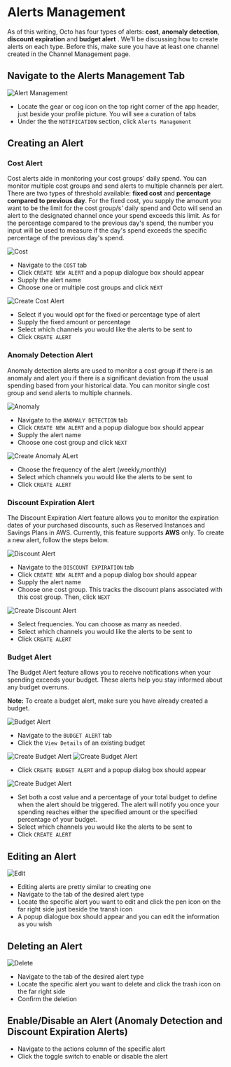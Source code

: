 # Alerts Management

As of this writing, Octo has four types of alerts: **cost**, **anomaly detection**, **discount expiration** and **budget alert** . We'll be discussing how to create alerts on each type. Before this, make sure you have at least one channel created in the Channel Management page.

## Navigate to the Alerts Management Tab

![Alert Management](https://drive.google.com/uc?export=view&id=1zVO5isuW9cVdJYIUmetStjX4_yQaqAx5)

- Locate the gear or cog icon on the top right corner of the app header, just beside your profile picture. You will see a curation of tabs
- Under the the `NOTIFICATION` section, click `Alerts Management`
## Creating an Alert

### Cost Alert

Cost alerts aide in monitoring your cost groups' daily spend. You can monitor multiple cost groups and send alerts to multiple channels per alert. There are two types of threshold available: **fixed cost** and **percentage compared to previous day**. For the fixed cost, you supply the amount you want to be the limit for the cost group/s' daily spend and Octo will send an alert to the designated channel once your spend exceeds this limit. As for the percentage compared to the previous day's spend, the number you input will be used to measure if the day's spend exceeds the specific percentage of the previous day's spend.

![Cost](https://drive.google.com/uc?export=view&id=1PdrfMBUwAwzQ3UJLE9C6OXhz_KihQ3Cq)

- Navigate to the `COST` tab
- Click `CREATE NEW ALERT` and a popup dialogue box should appear
- Supply the alert name
- Choose one or multiple cost groups and click `NEXT`

![Create Cost Alert](https://drive.google.com/uc?export=view&id=1kZdnalPzuo3s79rdN-OZP9Lngky5ekxI)

- Select if you would opt for the fixed or percentage type of alert
- Supply the fixed amount or percentage
- Select which channels you would like the alerts to be sent to
- Click `CREATE ALERT`

<!-- ### Anomaly Detection Alert -->
### Anomaly Detection Alert

Anomaly detection alerts are used to monitor a cost group if there is an anomaly and alert you if there is a significant deviation from the usual spending based from your historical data. You can monitor single cost group and send alerts to multiple channels. 

![Anomaly](https://drive.google.com/uc?export=view&id=136JtdAOnqaLhWkPhxESHEEW4N8Bkwnfs)

- Navigate to the `ANOMALY DETECTION` tab
- Click `CREATE NEW ALERT` and a popup dialogue box should appear
- Supply the alert name
- Choose one cost group and click `NEXT`

![Create Anomaly ALert](https://drive.google.com/uc?export=view&id=1qJa-26r-aLhQqOPTe6D_QjnJOUO2vfDE)

- Choose the frequency of the alert (weekly,monthly)
- Select which channels you would like the alerts to be sent to
- Click `CREATE ALERT` 

### Discount Expiration Alert

The Discount Expiration Alert feature allows you to monitor the expiration dates of your purchased discounts, such as Reserved Instances and Savings Plans in AWS.
Currently, this feature supports **AWS** only. To create a new alert, follow the steps below.

![Discount Alert](https://drive.google.com/uc?export=view&id=176bfQnzeSdaEgJPkKnKjwh2r5fqbgxm1)

- Navigate to the `DISCOUNT EXPIRATION` tab
- Click `CREATE NEW ALERT` and a popup dialog box should appear
- Supply the alert name
- Choose one cost group. This tracks the discount plans associated with this cost group. Then, click `NEXT`

![Create Discount Alert](https://drive.google.com/uc?export=view&id=1rSX8dmInKuFTDLb5jf4rTupGIAD4p5pm)

- Select frequencies. You can choose as many as needed.
- Select which channels you would like the alerts to be sent to
- Click `CREATE ALERT`

### Budget Alert

The Budget Alert feature allows you to receive notifications when your spending exceeds your budget. These alerts help you stay informed about any budget overruns.

**Note:** To create a budget alert, make sure you have already created a budget.

![Budget Alert](https://drive.google.com/uc?export=view&id=1Nd1DjslUmNQrgodp1bny3Mts26hnqotW)

- Navigate to the `BUDGET ALERT` tab  
- Click the `View Details` of an existing budget  

![Create Budget Alert](https://drive.google.com/uc?export=view&id=1-DMIjzO89_XEXUVen7L3gfcbmgMfq0ug)
![Create Budget Alert](https://drive.google.com/uc?export=view&id=1rXHbcfHKUgJkIQ1XsaTsJQZGTRFBVkzi)

- Click `CREATE BUDGET ALERT` and a popup dialog box should appear  

![Create Budget Alert](https://drive.google.com/uc?export=view&id=1IM9AXLCOfGlCoApBFi_fz44U9qMQG7ON)

- Set both a cost value and a percentage of your total budget to define when the alert should be triggered. The alert will notify you once your spending reaches either the specified amount or the specified percentage of your budget. 
- Select which channels you would like the alerts to be sent to  
- Click `CREATE ALERT`


## Editing an Alert

![Edit](https://drive.google.com/uc?export=view&id=1ayjfEX2NSF-p4LWCBfbKKEdzeeEcW8eq)

- Editing alerts are pretty similar to creating one
- Navigate to the tab of the desired alert type
- Locate the specific alert you want to edit and click the pen icon on the far right side just beside the transh icon
- A popup dialogue box should appear and you can edit the information as you wish

## Deleting an Alert

![Delete](https://drive.google.com/uc?export=view&id=1HeENZzvSmN6nl81eS9eiNPy6hsIhMnzS)

- Navigate to the tab of the desired alert type
- Locate the specific alert you want to delete and click the trash icon on the far right side
- Confirm the deletion

## Enable/Disable an Alert (Anomaly Detection and Discount Expiration Alerts)

- Navigate to the actions column of the specific alert
- Click the toggle switch to enable or disable the alert